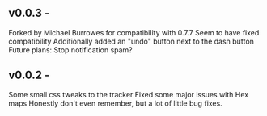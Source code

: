 ## v0.0.3 -
Forked by Michael Burrowes for compatibility with 0.7.7
Seem to have fixed compatibility
Additionally added an "undo" button next to the dash button
Future plans: Stop notification spam?


## v0.0.2 -
Some small css tweaks to the tracker
Fixed some major issues with Hex maps
Honestly don't even remember, but a lot of little bug fixes.